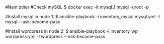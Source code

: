 #Nam ptiter
#Check mySQL 
$ docker exec -it mysql_1 mysql -uroot -p


#Install mysql in node 1:
$ ansible-playbook -i inventory_mysql mysql.yml -l mysql --ask-become-pass

#Install wordpress in node 2:
$ ansible-playbook -i inventory_wp wordpress.yml -l wordpress --ask-become-pass